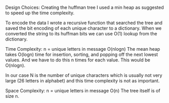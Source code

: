 Design Choices:
Creating the huffman tree I used a min heap as suggested to speed up the time complexity. 

To encode the data I wrote a recursive function that searched the tree and saved the bit encoding of each unique character to a dictionary. When we converted the string to its huffman bits we can use O(1) lookup from the dictionary.

Time Complexity:
n = unique letters in message
O(nlogn)
The mean heap takes O(logn) time for insertion, sorting, and popping off the next lowest values. And we have to do this n times for each value. This would be O(nlogn).

In our case N is the number of unique characters which is usually not very large (26 letters in alphabet) and this time complexity is not as important.

Space Complexity:
n = unique letters in message
O(n)
The tree itself is of size n. 

